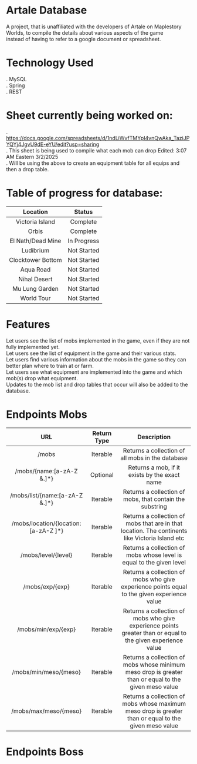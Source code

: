 # Artale Database 

A project, that is unaffiliated with the developers of Artale on Maplestory Worlds, to compile the details about various aspects of the game <br />
instead of having to refer to a google document or spreadsheet. 


# Technology Used 
. MySQL <br />
. Spring <br />
. REST <br />

# Sheet currently being worked on:
. https://docs.google.com/spreadsheets/d/1ndLiWvfTMYpI4vnQwAka_TaziJPYQYj4JgvU9dE-eYU/edit?usp=sharing <br />
. This sheet is being used to compile what each mob can drop Edited: 3:07 AM Eastern 3/2/2025<br />
. Will be using the above to create an equipment table for all equips and then a drop table. <br />

# Table of progress for database:
| Location | Status |
| :------: | :-----:|
| Victoria Island | Complete |
| Orbis | Complete |
| El Nath/Dead Mine | In Progress |
| Ludibrium | Not Started |
| Clocktower Bottom | Not Started |
| Aqua Road | Not Started |
| Nihal Desert | Not Started |
| Mu Lung Garden | Not Started |
| World Tour | Not Started |

# Features
Let users see the list of mobs implemented in the game, even if they are not fully implemented yet. <br />
Let users see the list of equipment in the game and their various stats. <br />
Let users find various information about the mobs in the game so they can better plan where to train at or farm. <br />
Let users see what equipment are implemented into the game and which mob(s) drop what equipment. <br />
Updates to the mob list and drop tables that occur will also be added to the database. <br />

# Endpoints Mobs
| URL | Return Type | Description |
| :----------------------: | :------: | :------: |
| /mobs | Iterable<Mob> | Returns a collection of all mobs in the database|
| /mobs/{name:[a-zA-Z &.]*} | Optional<Mob> | Returns a mob, if it exists by the exact name |
| /mobs/list/{name:[a-zA-Z &.]*} | Iterable<Mob> | Returns a collection of mobs, that contain the substring |
| /mobs/location/{location:[a-zA-Z ]*} | Iterable<Mob> | Returns a collection of mobs that are in that location. The continents like Victoria Island etc |
| /mobs/level/{level} | Iterable<Mob> | Returns a collection of mobs whose level is equal to the given level |
| /mobs/exp/{exp} | Iterable<Mob> | Returns a collection of mobs who give experience points equal to the given experience value |
| /mobs/min/exp/{exp} | Iterable<Mob> | Returns a collection of mobs who give experience points greater than or equal to the given experience value |
| /mobs/min/meso/{meso} | Iterable<Mob> | Returns a collection of mobs whose minimum meso drop is greater than or equal to the given meso value |
| /mobs/max/meso/{meso} | Iterable<Mob> | Returns a collection of mobs whose maximum meso drop is greater than or equal to the given meso value |

# Endpoints Boss
